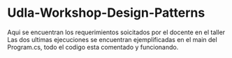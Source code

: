 # Udla-Workshop-Design-Patterns
Aqui se encuentran los requerimientos soicitados por el docente en el taller 
Las dos ultimas ejecuciones se encuentran ejemplificadas 
en el main del Program.cs, todo el codigo esta comentado y funcionando.

